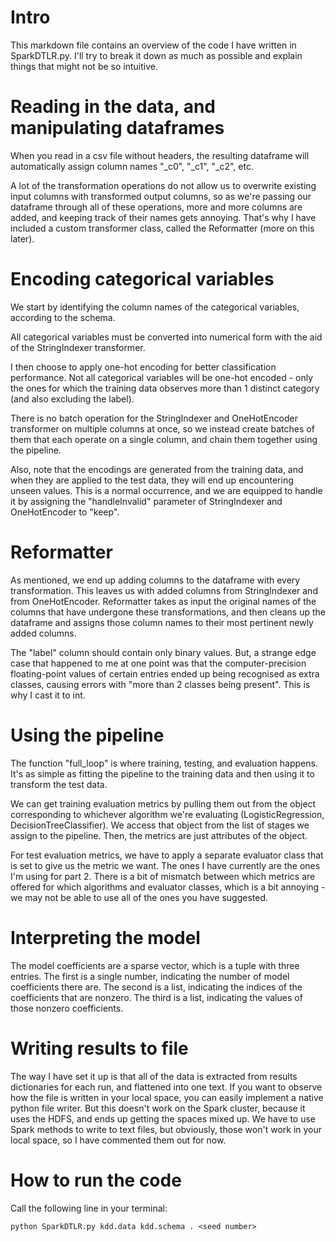 # Intro

This markdown file contains an overview of the code I have written in SparkDTLR.py. I'll try to break it down as much as possible and explain things that might not be so intuitive.

# Reading in the data, and manipulating dataframes

When you read in a csv file without headers, the resulting dataframe will automatically assign column names "_c0", "_c1", "_c2", etc.

A lot of the transformation operations do not allow us to overwrite existing input columns with transformed output columns, so as we're passing our dataframe through all of these operations, more and more columns are added, and keeping track of their names gets annoying. That's why I have included a custom transformer class, called the Reformatter (more on this later).

# Encoding categorical variables

We start by identifying the column names of the categorical variables, according to the schema.

All categorical variables must be converted into numerical form with the aid of the StringIndexer transformer.

I then choose to apply one-hot encoding for better classification performance. Not all categorical variables will be one-hot encoded - only the ones for which the training data observes more than 1 distinct category (and also excluding the label).

There is no batch operation for the StringIndexer and OneHotEncoder transformer on multiple columns at once, so we instead create batches of them that each operate on a single column, and chain them together using the pipeline.

Also, note that the encodings are generated from the training data, and when they are applied to the test data, they will end up encountering unseen values. This is a normal occurrence, and we are equipped to handle it by assigning the "handleInvalid" parameter of StringIndexer and OneHotEncoder to "keep".

# Reformatter

As mentioned, we end up adding columns to the dataframe with every transformation. This leaves us with added columns from StringIndexer and from OneHotEncoder. Reformatter takes as input the original names of the columns that have undergone these transformations, and then cleans up the dataframe and assigns those column names to their most pertinent newly added columns.

The "label" column should contain only binary values. But, a strange edge case that happened to me at one point was that the computer-precision floating-point values of certain entries ended up being recognised as extra classes, causing errors with "more than 2 classes being present". This is why I cast it to int.

# Using the pipeline

The function "full_loop" is where training, testing, and evaluation happens. It's as simple as fitting the pipeline to the training data and then using it to transform the test data.

We can get training evaluation metrics by pulling them out from the object corresponding to whichever algorithm we're evaluating (LogisticRegression, DecisionTreeClassifier). We access that object from the list of stages we assign to the pipeline. Then, the metrics are just attributes of the object.

For test evaluation metrics, we have to apply a separate evaluator class that is set to give us the metric we want. The ones I have currently are the ones I'm using for part 2. There is a bit of mismatch between which metrics are offered for which algorithms and evaluator classes, which is a bit annoying - we may not be able to use all of the ones you have suggested.

# Interpreting the model

The model coefficients are a sparse vector, which is a tuple with three entries. The first is a single number, indicating the number of model coefficients there are. The second is a list, indicating the indices of the coefficients that are nonzero. The third is a list, indicating the values of those nonzero coefficients.

# Writing results to file

The way I have set it up is that all of the data is extracted from results dictionaries for each run, and flattened into one text. If you want to observe how the file is written in your local space, you can easily implement a native python file writer. But this doesn't work on the Spark cluster, because it uses the HDFS, and ends up getting the spaces mixed up. We have to use Spark methods to write to text files, but obviously, those won't work in your local space, so I have commented them out for now.

# How to run the code

Call the following line in your terminal:

`python SparkDTLR.py kdd.data kdd.schema . <seed number>`